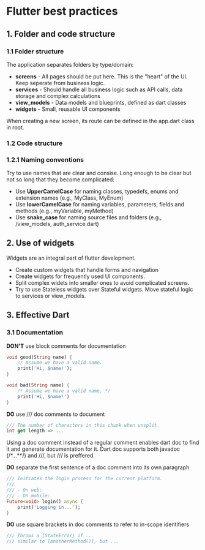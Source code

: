 # Flutter best practices

## 1. Folder and code structure

### 1.1 Folder structure

The application separates folders by type/domain:

- **screens** - All pages should be put here. This is the "heart" of the UI. Keep seperate from business logic.
- **services** - Should handle all business logic such as API calls, data storage and complex calculations
- **view_models** - Data models and blueprints, defined as dart classes
- **widgets** - Small, reusable UI components

When creating a new screen, its route can be defined in the app.dart class in root.

### 1.2 Code structure

### 1.2.1 Naming conventions

Try to use names that are clear and consise. Long enough to be clear but not so long that they become complicated:

- Use **UpperCamelCase** for naming classes, typedefs, enums and extension names (e.g., MyClass, MyEnum)
- Use **lowerCamelCase** for naming variables, parameters, fields and methods (e.g., myVariable, myMethod)
- Use **snake_case** for naming source files and folders (e.g., /view_models, auth_service.dart)

## 2. Use of widgets

Widgets are an integral part of flutter development.

- Create custom widgets that handle forms and  navigation
- Create widgets for frequently used UI components.
- Split complex widets into smaller ones to avoid complicated screens.
- Try to use Stateless widgets over Stateful widgets. Move stateful logic to services or view_models.

## 3. Effective Dart

### 3.1 Documentation

**DON'T** use block comments for documentation

```dart
void good(String name) {
    // Assume we have a valid name.
    print('Hi, $name!');
}

void bad(String name) {
    /* Assume we have a valid name. */
    print('Hi, $name!')
}
```

**DO** use /// doc comments to document

```dart
/// The number of characters in this chunk when unsplit.
int get length => ...
```

Using a doc comment instead of a regular comment enables dart doc to find it and generate documentation for it. Dart doc supports both javadoc (/*...**/) and ///, but /// is preffered.
<br>

**DO** separate the first sentence of a doc comment into its own paragraph

```dart
/// Initiates the login process for the current platform.
///
/// - On web:
/// - On mobile:
Future<void> login() async {
    print('Logging in...');
}
```

**DO** use square brackets in doc comments to refer to in-scope identifiers

```dart
/// Throws a [StateError] if ...
/// similar to [anotherMethod()], but ...
```
